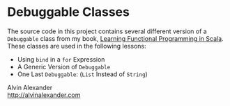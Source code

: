 Debuggable Classes
==================

The source code in this project contains several different version of a
`Debuggable` class from my book, [Learning Functional Programming in
Scala](http://alvinalexander.com/scala/fp-book/learning-functional-programming-in-scala).
These classes are used in the following lessons:

- Using `bind` in a `for` Expression
- A Generic Version of `Debuggable`
- One Last `Debuggable`: (`List` Instead of `String`)


Alvin Alexander    
http://alvinalexander.com

